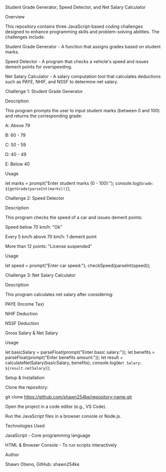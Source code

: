 Student Grade Generator, Speed Detector, and Net Salary Calculator

Overview

This repository contains three JavaScript-based coding challenges designed to enhance programming skills and problem-solving abilities. The challenges include:

Student Grade Generator - A function that assigns grades based on student marks.

Speed Detector - A program that checks a vehicle's speed and issues demerit points for overspeeding.

Net Salary Calculator - A salary computation tool that calculates deductions such as PAYE, NHIF, and NSSF to determine net salary.

Challenge 1: Student Grade Generator

Description

This program prompts the user to input student marks (between 0 and 100) and returns the corresponding grade:

A: Above 79

B: 60 - 79

C: 50 - 59

D: 40 - 49

E: Below 40

Usage

let marks = prompt("Enter student marks (0 - 100):");
console.log(`Grade: ${getGrade(parseInt(marks))}`);

Challenge 2: Speed Detector

Description

This program checks the speed of a car and issues demerit points:

Speed below 70 km/h: "Ok"

Every 5 km/h above 70 km/h: 1 demerit point

More than 12 points: "License suspended"

Usage

let speed = prompt("Enter car speed:");
checkSpeed(parseInt(speed));

Challenge 3: Net Salary Calculator

Description

This program calculates net salary after considering:

PAYE (Income Tax)

NHIF Deduction

NSSF Deduction

Gross Salary & Net Salary

Usage

let basicSalary = parseFloat(prompt("Enter basic salary:"));
let benefits = parseFloat(prompt("Enter benefits amount:"));
let result = calculateNetSalary(basicSalary, benefits);
console.log(`Net Salary: ${result.netSalary}`);

Setup & Installation

Clone the repository:

git clone https://github.com/shawn254ke/repository-name.git

Open the project in a code editor (e.g., VS Code).

Run the JavaScript files in a browser console or Node.js.

Technologies Used

JavaScript - Core programming language

HTML & Browser Console - To run scripts interactively

Author

Shawn Otieno, GitHub: shawn254ke
